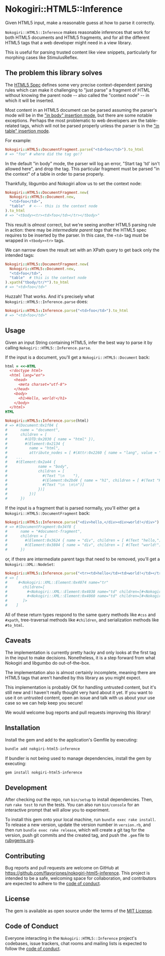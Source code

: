 # Nokogiri::HTML5::Inference

Given HTML5 input, make a reasonable guess at how to parse it correctly.

`Nokogiri::HTML5::Inference` makes reasonable inferences that work for both HTML5 documents and HTML5
fragments, and for all the different HTML5 tags that a web developer might need in a view library.

This is useful for parsing trusted content like view snippets, particularly for morphing cases like StimulusReflex.

## The problem this library solves

The [HTML5 Spec](https://html.spec.whatwg.org/multipage/parsing.html) defines some very precise
context-dependent parsing rules which can make it challenging to "just parse" a fragment of HTML
without knowing the parent node -- also called the "context node" -- in which it will be inserted.

Most content in an HTML5 document can be parsed assuming the parser's mode will be in the
["in body" insertion mode](https://html.spec.whatwg.org/multipage/parsing.html#parsing-main-inbody),
but there are some notable exceptions. Perhaps the most problematic to web developers are the
table-related tags, which will not be parsed properly unless the parser is in the
["in table" insertion mode](https://html.spec.whatwg.org/multipage/parsing.html#parsing-main-intable).

For example:

``` ruby
Nokogiri::HTML5::DocumentFragment.parse("<td>foo</td>").to_html
# => "foo" # where did the tag go!?
```

In the default "in body" mode, the parser will log an error, "Start tag 'td' isn't allowed here",
and drop the tag. This particular fragment must be parsed "in the context" of a table in order to
parse properly.

Thankfully, libgumbo and Nokogiri allow us to set the context node:

``` ruby
Nokogiri::HTML5::DocumentFragment.new(
  Nokogiri::HTML5::Document.new,
  "<td>foo</td>",
  "table"  # <--- this is the context node
).to_html
# => "<tbody><tr><td>foo</td></tr></tbody>"
```

This result is _almost_ correct, but we're seeing another HTML5 parsing rule in action: there may be
_intermediate parent tags_ that the HTML5 spec requires to be inserted by the parser. In this case,
the `<td>` tag must be wrapped in `<tbody><tr>` tags.

We can narrow down the result set with an XPath query to get back only the intended tags:

``` ruby
Nokogiri::HTML5::DocumentFragment.new(
  Nokogiri::HTML5::Document.new,
  "<td>foo</td>",
  "table"  # this is the context node
).xpath("tbody/tr/*").to_html
# => "<td>foo</td>"
```

Huzzah! That works. And it's precisely what `Nokogiri::HTML5::Inference.parse` does:

``` ruby
Nokogiri::HTML5::Inference.parse("<td>foo</td>").to_html
# => "<td>foo</td>"
```


## Usage

Given an input String containing HTML5, infer the best way to parse it by calling `Nokogiri::HTML5::Inference.parse`.

If the input is a document, you'll get a `Nokogiri::HTML5::Document` back:

``` ruby
html = <<~HTML
  <!doctype html>
  <html lang="en">
    <head>
      <meta charset="utf-8">
    </head>
    <body>
      <h1>Hello, world!</h1>
    </body>
  </html>
HTML

Nokogiri::HTML5::Inference.parse(html)
# => #(Document:0x1f04 {
#      name = "document",
#      children = [
#        #(DTD:0x2030 { name = "html" }),
#        #(Element:0x2134 {
#          name = "html",
#          attribute_nodes = [ #(Attr:0x2260 { name = "lang", value = "en" })],
#    ...
#    #(Element:0x2a44 {
#              name = "body",
#              children = [
#                #(Text "\n    "),
#                #(Element:0x2bd4 { name = "h1", children = [ #(Text "Hello, world!")] }),
#                #(Text "\n  \n\n")]
#              })]
#          })]
#      })
```

If the input is a fragment that is parsed normally, you'll either get a `Nokogiri::HTML5::DocumentFragment` back:

``` ruby
Nokogiri::HTML5::Inference.parse("<div>hello,</div><div>world!</div>")
# => #(DocumentFragment:0x34f8 {
#      name = "#document-fragment",
#      children = [
#        #(Element:0x3624 { name = "div", children = [ #(Text "hello,")] }),
#        #(Element:0x3804 { name = "div", children = [ #(Text "world!")] })]
#      })
```

or, if there are intermediate parent tags that need to be removed, you'll get a `Nokogiri::XML::NodeSet`:

``` ruby
Nokogiri::HTML5::Inference.parse("<tr><td>hello</td><td>world!</td></tr>")
# => [
#     #<Nokogiri::XML::Element:0x4074 name="tr"
#       children=[
#         #<Nokogiri::XML::Element:0x4038 name="td" children=[#<Nokogiri::XML::Text:0x4024 "hello">]>,
#         #<Nokogiri::XML::Element:0x4060 name="td" children=[#<Nokogiri::XML::Text:0x404c "world!">]>
#       ]>
#    ]
```

All of these return types respond to the same query methods like `#css` and `#xpath`, tree-traversal
methods like `#children`, and serialization methods like `#to_html`.


## Caveats

The implementation is currently pretty hacky and only looks at the first tag in the input to make
decisions. Nonetheless, it is a step forward from what Nokogiri and libgumbo do out-of-the-box.

The implementation also is almost certainly incomplete, meaning there are HTML5 tags that aren't handled by this library as you might expect.

This implementation is probably OK for handling untrusted content, but it's still new and I haven't really thought very hard about it yet. If you want to use it on untrusted content, open an issue and talk with us about your use case so we can help keep you secure!

We would welcome bug reports and pull requests improving this library!


## Installation

Install the gem and add to the application's Gemfile by executing:

```bash
bundle add nokgiri-html5-inference
```

If bundler is not being used to manage dependencies, install the gem by executing:

```bash
gem install nokgiri-html5-inference
```

## Development

After checking out the repo, run `bin/setup` to install dependencies. Then, run `rake test` to run the tests. You can also run `bin/console` for an interactive prompt that will allow you to experiment.

To install this gem onto your local machine, run `bundle exec rake install`. To release a new version, update the version number in `version.rb`, and then run `bundle exec rake release`, which will create a git tag for the version, push git commits and the created tag, and push the `.gem` file to [rubygems.org](https://rubygems.org).


## Contributing

Bug reports and pull requests are welcome on GitHub at https://github.com/flavorjones/nokogiri-html5-inference. This project is intended to be a safe, welcoming space for collaboration, and contributors are expected to adhere to the [code of conduct](https://github.com/flavorjones/nokogiri-html5-inference/blob/main/CODE_OF_CONDUCT.md).


## License

The gem is available as open source under the terms of the [MIT License](https://opensource.org/licenses/MIT).


## Code of Conduct

Everyone interacting in the `Nokogiri::HTML5::Inference` project's codebases, issue trackers, chat rooms and mailing lists is expected to follow the [code of conduct](https://github.com/flavorjones/nokogiri-html5-inference/blob/main/CODE_OF_CONDUCT.md).
